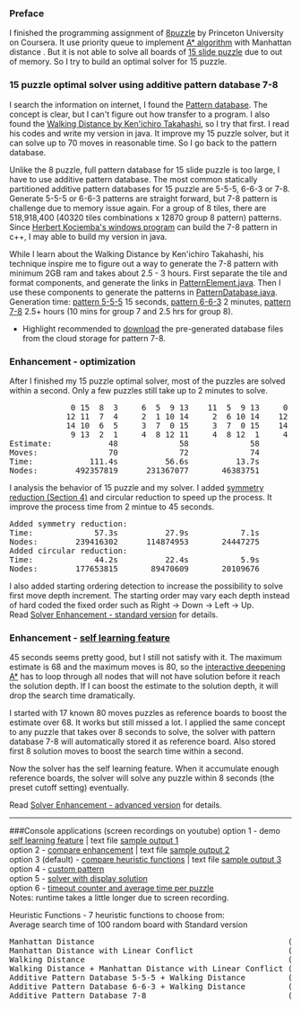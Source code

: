 ### Preface
I finished the programming assignment of [8puzzle] by Princeton University on Coursera.  It use priority queue to implement [A* algorithm] with Manhattan distance .  But it is not able to solve all boards of [15 slide puzzle] due to out of memory.  So I try to build an optimal solver for 15 puzzle.

### 15 puzzle optimal solver using additive pattern database 7-8
I search the information on internet, I found the [Pattern database].  The concept is clear, but I can't figure out how transfer to a program.  I also found the [Walking Distance by Ken'ichiro Takahashi], so I try that first.  I read his codes and write my version in java.  It improve my 15 puzzle solver, but it can solve up to 70 moves in reasonable time.  So I go back to the pattern database.  

Unlike the 8 puzzle, full pattern database for 15 slide puzzle is too large, I have to use additive pattern database.  The most common statically partitioned additive pattern databases for 15 puzzle are 5-5-5, 6-6-3 or 7-8.  Generate 5-5-5 or 6-6-3 patterns are straight forward, but 7-8 pattern is challenge due to memory issue again.  For a group of 8 tiles, there are 518,918,400 (40320 tiles combinations x 12870 group 8 pattern) patterns.  Since [Herbert Kociemba's windows program] can build the 7-8 pattern in c++, I may able to build my version in java.

While I learn about the Walking Distance by Ken'ichiro Takahashi, his technique inspire me to figure out a way to generate the 7-8 pattern with minimum 2GB ram and takes about 2.5 - 3 hours.  First separate the tile and format components, and generate the links in [PatternElement.java].  Then I use these components to generate the patterns in [PatternDatabase.java].  
Generation time:  [pattern 5-5-5] 15 seconds, [pattern 6-6-3] 2 minutes, [pattern 7-8] 2.5+ hours (10 mins for group 7 and 2.5 hrs for group 8).
  * Highlight recommended to [download] the pre-generated database files from the cloud storage for pattern 7-8.

### Enhancement - optimization
After I finished my 15 puzzle optimal solver, most of the puzzles are solved within a second.  Only a few puzzles still take up to 2 minutes to solve. 
<pre>
             0 15  8  3     6  5  9 13    11  5  9 13     0 15  8 13     0 15  8 13     0 11  9 13
            12 11  7  4     2  1 10 14     2  6 10 14    12 11  3  7    12 11  9 10    12 15 10 14
            14 10  6  5     3  7  0 15     3  7  0 15    14  9  6  2    14  3  6  2     3  7  6  2
             9 13  2  1     4  8 12 11     4  8 12  1 	  4 10  5  1     4  7  5  1     4  8  5  1
Estimate:            48             58             58             58             62             66
Moves:               70             72             74             76             78             80
Time:            111.4s          56.6s          13.7s           5.8s           5.7s           3.es
Nodes:        492357819      231367077       46383751       20187376       18363209       12715201
</pre>
I analysis the behavior of 15 puzzle and my solver.  I added [symmetry reduction (Section 4)] and circular reduction to speed up the process. It improve the process time from 2 mintue to 45 seconds.
<pre>
Added symmetry reduction:
Time:             57.3s          27.9s           7.1s           2.9s           2.8s           3.2s
Nodes:        239416302      114874953       24447275       10207716        9123607       11456863
Added circular reduction:
Time:             44.2s          22.4s           5.9s           2.5s           2.4s           2.8s
Nodes:        177653815       89470609       20109676        8436494        7693686        9785986
</pre>
I also added starting ordering detection to increase the possibility to solve first move depth increment.  The starting order may vary each depth instead of hard coded the fixed order such as Right -> Down -> Left -> Up.  
Read [Solver Enhancement - standard version] for details.  

### Enhancement - [self learning feature]
45 seconds seems pretty good, but I still not satisfy with it.  The maximum estimate is 68 and the maximum moves is 80, so the [interactive deepening A*] has to loop through all nodes that will not have solution before it reach the solution depth.  If I can boost the estimate to the solution depth, it will drop the search time dramatically.   

I started with 17 known 80 moves puzzles as reference boards to boost the estimate over 68.  It works but still missed a lot.  I applied the same concept to any puzzle that takes over 8 seconds to solve, the solver with pattern database 7-8 will automatically stored it as reference board.  Also stored first 8 solution moves to boost the search time within a second.  

Now the solver has the self learning feature.   When it accumulate enough reference boards, the solver will solve any puzzle within 8 seconds (the preset cutoff setting) eventually.  

Read [Solver Enhancement - advanced version] for details.

----
###Console applications (screen recordings on youtube)
option 1 - demo [self learning feature] | text file [sample output 1]  
option 2 - [compare enhancement] | text file [sample output 2]  
option 3 (default) - [compare heuristic functions]  | text file [sample output 3]  
option 4 - [custom pattern]  
option 5 - [solver with display solution]  
option 6 - [timeout counter and average time per puzzle]  
Notes: runtime takes a little longer due to screen recording.

Heuristic Functions - 7 heuristic functions to choose from:  
Average search time of 100 random board with Standard version 
<pre>
Manhattan Distance                                         (1.33s, 18 timeout at 10s)
Manhattan Distance with Linear Conflict                    (1.01s, 5 timeout at 10s)
Walking Distance                                           (0.81s, 7 timeout at 10s)
Walking Distance + Manhattan Distance with Linear Conflict (0.63s, 3 timeout at 10s)
Additive Pattern Database 5-5-5 + Walking Distance         (0.27s)
Additive Pattern Database 6-6-3 + Walking Distance         (0.14s) 
Additive Pattern Database 7-8                              (0.0077s)</pre>

[15 slide puzzle]: https://en.wikipedia.org/wiki/15_puzzle
[8puzzle]: http://algs4.cs.princeton.edu/24pq/
[A* algorithm]: https://en.wikipedia.org/wiki/A*_search_algorithm
[interactive deepening A*]: https://en.wikipedia.org/wiki/Iterative_deepening_A*
[Pattern database]: https://www.aaai.org/Papers/JAIR/Vol22/JAIR-2209.pdf
[symmetry reduction (Section 4)]: https://heuristicswiki.wikispaces.com/file/view/Searching+with+pattern+database.pdf
[Herbert Kociemba's windows program]: http://kociemba.org/fifteen/fifteensolver.html
[Walking Distance by Ken'ichiro Takahashi]: http://www.ic-net.or.jp/home/takaken/e/15pz/index.html
[PatternElement.java]: https://github.com/mwong510ca/HeuristicSearch-AdditivePatternDatabase-15Puzzle/blob/master/PatternElement.java%20-%20details.md
[PatternDatabase.java]: https://github.com/mwong510ca/HeuristicSearch-AdditivePatternDatabase-15Puzzle/blob/master/PatternDatabase.java%20-%20details.md
[Solver Enhancement - standard version]: https://github.com/mwong510ca/HeuristicSearch-AdditivePatternDatabase-15Puzzle/blob/master/Solver%20Enhancement%20-%20Standard%20version.md
[Solver Enhancement - advanced version]: https://github.com/mwong510ca/HeuristicSearch-AdditivePatternDatabase-15Puzzle/blob/master/Solver%20Enhancement%20-%20Advanced%20version.md
[download]: https://my.pcloud.com/publink/show?code=kZSoaLZgNeLhO2eu0RQcu9D2aXeOFgtioUV
[pattern 5-5-5]: https://github.com/mwong510ca/HeuristicSearch-AdditivePatternDatabase-15Puzzle/blob/master/output/default%20pattern%205-5-5.txt
[pattern 6-6-3]: https://github.com/mwong510ca/HeuristicSearch-AdditivePatternDatabase-15Puzzle/blob/master/output/default%20pattern%206-6-3.txt
[pattern 7-8]: https://github.com/mwong510ca/HeuristicSearch-AdditivePatternDatabase-15Puzzle/blob/master/output/default%20pattern%207-8.txt
[self learning feature]: https://youtu.be/QBhoM1RySPQ
[compare enhancement]: https://youtu.be/lKFi-05uIMc
[compare heuristic functions]:  https://youtu.be/hdHWnHxvX5A 
[custom pattern]: https://youtu.be/sY6JU2ElhdI
[solver with display solution]: https://youtu.be/3Exp3QT5s_A
[timeout counter and average time per puzzle]: https://youtu.be/TBsui-_b74A
[sample output 1]: https://github.com/mwong510ca/HeuristicSearch-AdditivePatternDatabase-15Puzzle/blob/master/output/console_output1.txt
[sample output 2]: https://github.com/mwong510ca/HeuristicSearch-AdditivePatternDatabase-15Puzzle/blob/master/output/console_output2.txt
[sample output 3]: https://github.com/mwong510ca/HeuristicSearch-AdditivePatternDatabase-15Puzzle/blob/master/output/console_output3.txt
